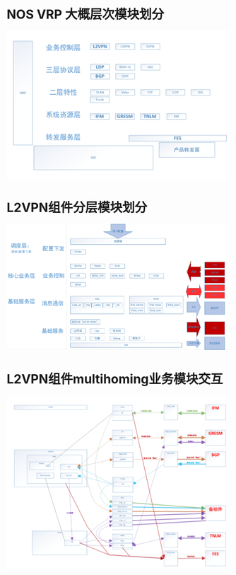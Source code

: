 

# NOS VRP 大概层次模块划分
![NOS-VRP-分层模块划分](./picture/NOS-VRP-分层模块划分.png)

# L2VPN组件分层模块划分
![L2VPN组件分层模块划分](./picture/L2VPN组件分层模块划分.png)

# L2VPN组件multihoming业务模块交互
![L2VPN组件multihoming业务模块交互](./picture/L2VPN组件multihoming业务模块交互.png)



